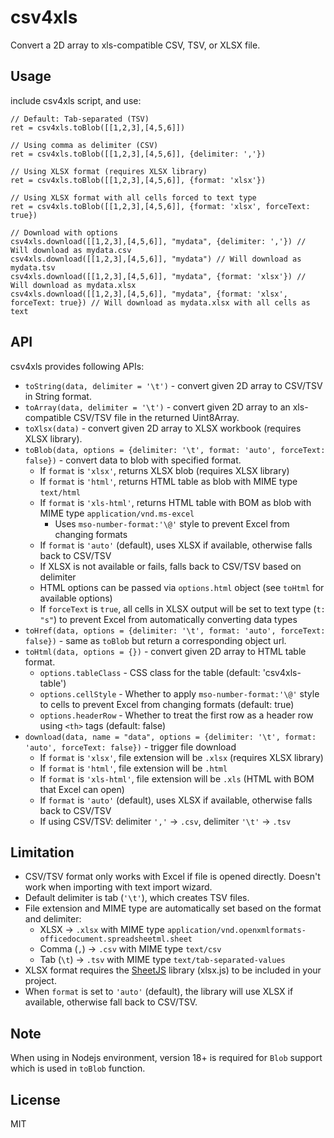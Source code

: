 # csv4xls

Convert a 2D array to xls-compatible CSV, TSV, or XLSX file.


## Usage

include csv4xls script, and use:

    // Default: Tab-separated (TSV)
    ret = csv4xls.toBlob([[1,2,3],[4,5,6]])
    
    // Using comma as delimiter (CSV)
    ret = csv4xls.toBlob([[1,2,3],[4,5,6]], {delimiter: ','})
    
    // Using XLSX format (requires XLSX library)
    ret = csv4xls.toBlob([[1,2,3],[4,5,6]], {format: 'xlsx'})
    
    // Using XLSX format with all cells forced to text type
    ret = csv4xls.toBlob([[1,2,3],[4,5,6]], {format: 'xlsx', forceText: true})
    
    // Download with options
    csv4xls.download([[1,2,3],[4,5,6]], "mydata", {delimiter: ','}) // Will download as mydata.csv
    csv4xls.download([[1,2,3],[4,5,6]], "mydata") // Will download as mydata.tsv
    csv4xls.download([[1,2,3],[4,5,6]], "mydata", {format: 'xlsx'}) // Will download as mydata.xlsx
    csv4xls.download([[1,2,3],[4,5,6]], "mydata", {format: 'xlsx', forceText: true}) // Will download as mydata.xlsx with all cells as text


## API

csv4xls provides following APIs:

 - `toString(data, delimiter = '\t')` - convert given 2D array to CSV/TSV in String format.
 - `toArray(data, delimiter = '\t')` - convert given 2D array to an xls-compatible CSV/TSV file in the returned Uint8Array.
 - `toXlsx(data)` - convert given 2D array to XLSX workbook (requires XLSX library).
 - `toBlob(data, options = {delimiter: '\t', format: 'auto', forceText: false})` - convert data to blob with specified format.
   - If `format` is `'xlsx'`, returns XLSX blob (requires XLSX library)
   - If `format` is `'html'`, returns HTML table as blob with MIME type `text/html`
   - If `format` is `'xls-html'`, returns HTML table with BOM as blob with MIME type `application/vnd.ms-excel`
     - Uses `mso-number-format:'\@'` style to prevent Excel from changing formats
   - If `format` is `'auto'` (default), uses XLSX if available, otherwise falls back to CSV/TSV
   - If XLSX is not available or fails, falls back to CSV/TSV based on delimiter
   - HTML options can be passed via `options.html` object (see `toHtml` for available options)
   - If `forceText` is `true`, all cells in XLSX output will be set to text type (`t: "s"`) to prevent Excel from automatically converting data types
 - `toHref(data, options = {delimiter: '\t', format: 'auto', forceText: false})` - same as `toBlob` but return a corresponding object url.
 - `toHtml(data, options = {})` - convert given 2D array to HTML table format.
   - `options.tableClass` - CSS class for the table (default: 'csv4xls-table')
   - `options.cellStyle` - Whether to apply `mso-number-format:'\@'` style to cells to prevent Excel from changing formats (default: true)
   - `options.headerRow` - Whether to treat the first row as a header row using `<th>` tags (default: false)
 - `download(data, name = "data", options = {delimiter: '\t', format: 'auto', forceText: false})` - trigger file download
   - If `format` is `'xlsx'`, file extension will be `.xlsx` (requires XLSX library)
   - If `format` is `'html'`, file extension will be `.html`
   - If `format` is `'xls-html'`, file extension will be `.xls` (HTML with BOM that Excel can open)
   - If `format` is `'auto'` (default), uses XLSX if available, otherwise falls back to CSV/TSV
   - If using CSV/TSV: delimiter `','` → `.csv`, delimiter `'\t'` → `.tsv`


## Limitation

- CSV/TSV format only works with Excel if file is opened directly. Doesn't work when importing with text import wizard.
- Default delimiter is tab (`'\t'`), which creates TSV files.
- File extension and MIME type are automatically set based on the format and delimiter:
  - XLSX → `.xlsx` with MIME type `application/vnd.openxmlformats-officedocument.spreadsheetml.sheet`
  - Comma (`,`) → `.csv` with MIME type `text/csv`
  - Tab (`\t`) → `.tsv` with MIME type `text/tab-separated-values`
- XLSX format requires the [SheetJS](https://sheetjs.com/) library (xlsx.js) to be included in your project.
- When `format` is set to `'auto'` (default), the library will use XLSX if available, otherwise fall back to CSV/TSV.


## Note

When using in Nodejs environment, version 18+ is required for `Blob` support which is used in `toBlob` function.


## License

MIT
